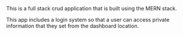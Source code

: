 This is a full stack crud application that is built using the MERN stack. 

This app includes a login system so that a user can access private information that they set from the dashboard location. 